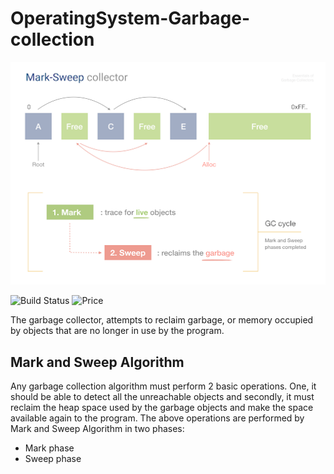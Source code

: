 # OperatingSystem-Garbage-collection

![alt text](https://github.com/samuelbenichou/OperatingSystem-Garbage-collection/blob/master/unnamed.png)

![Build Status](https://travis-ci.org/lemire/JavaFastPFOR.png)
![Price](https://img.shields.io/badge/price-FREE-0098f7.svg)

The garbage collector, attempts to reclaim garbage, or memory occupied by objects that are no longer in use by the program.

## Mark and Sweep Algorithm
Any garbage collection algorithm must perform 2 basic operations. One, it should be able to detect all the unreachable objects and secondly, it must reclaim the heap space used by the garbage objects and make the space available again to the program.
The above operations are performed by Mark and Sweep Algorithm in two phases:
- Mark phase
- Sweep phase
